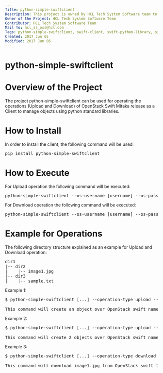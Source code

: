 ```yaml
---
Title: python-simple-swiftclient
Description: This project is owned by HCL Tech System Software team to provide the simple swift client to support the object upload and download operation over OpenStack Swift.
Owner of the Project: HCL Tech System Software Team
Contributor: HCL Tech System Software Team
Mail To: hcl_ss_oss@hcl.com
Tags: python-simple-swiftclient, swift-client, swift-python-library, simple-swiftclient
Created: 2017 Jun 05
Modified: 2017 Jun 06
---
```


python-simple-swiftclient 
=========================

Overview of the Project
=======================
The project python-simple-swiftclient can be used for operating the operations (Upload and Download) of OpenStack Swift Mitaka release as a Client to manage objects using python standard libraries.

How to Install
==============
In order to install the client, the following command will be used:<pre>pip install python-simple-swiftclient </pre>

How to Execute
==============
For Upload operation the following command will be executed:
<pre>
python-simple-swiftclient --os-username [username] --os-password [password] --os-project-name [project name] --os-auth-url [http://yourhost:35357/v3] --os-user-domain-name [user domain name] --os-project-domain-name [project domain name] --os-storage-url [http://yourhost:8080/v1/AUTH_tenant_id] --operation-type upload --container [container name] --upload-path [Upload path of File or Directory]
</pre>

For Download operation the following command will be executed:
<pre>
python-simple-swiftclient --os-username [username] --os-password [password] --os-project-name [project name] --os-auth-url [http://yourhost:35357/v3] --os-user-domain-name [user domain name] --os-project-domain-name [project domain name] --os-storage-url [http://yourhost:8080/v1/AUTH_tenant_id] --operation-type download --container [container name] --object [Name of the object to be downloaded] --download-path [Download path of File] 
</pre>

Example for Operations
======================
The following directory structure explained as an example for Upload and Download operation: 
<pre>
dir1
|-- dir2
|    |-- image1.jpg 
|-- dir3
|    |-- sample.txt 
</pre>

Example 1:
<pre>
$ python-simple-swiftclient [...] --operation-type upload --container [container name] --upload-path dir1/dir2/image1.jpg 

This command will create an object over OpenStack swift named as **dir1/dir2/image1.jpg**
</pre>

Example 2:
<pre>
$ python-simple-swiftclient [...] --operation-type upload --container [container name] --upload-path dir1/ 

This command will create 2 objects over OpenStack swift named as **dir1/dir2/image1.jpg** and **dir1/dir3/sample.txt**
</pre>

Example 3:
<pre>
$ python-simple-swiftclient [...] --operation-type download --container [container name] --object dir1/dir2/image1.jpg --download-path /home/admin/download

This command will download image1.jpg from OpenStack swift to /home/admin/download
</pre>
